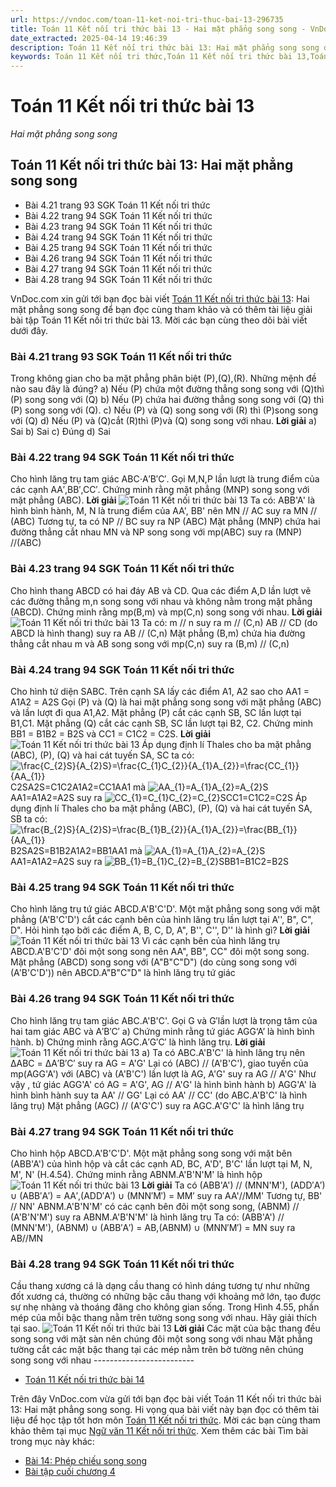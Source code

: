 ```yaml
---
url: https://vndoc.com/toan-11-ket-noi-tri-thuc-bai-13-296735
title: Toán 11 Kết nối tri thức bài 13 - Hai mặt phẳng song song - VnDoc.com
date_extracted: 2025-04-14 19:46:39
description: Toán 11 Kết nối tri thức bài 13: Hai mặt phẳng song song được VnDoc.com sưu tầm và xin gửi tới bạn đọc cùng tham khảo để có thể dễ dàng giải sgk Toán 11 Kết nối tri thức nhé.
keywords: Toán 11 Kết nối tri thức,Toán 11 Kết nối tri thức bài 13,Toán lớp 11 Kết nối tri thức,toán 11 Kết nối tri thức với cuộc sống,bài tập toán 11 Kết nối tri thức với cuộc sống,giải sgk toán 11 kết nối tri thức,giải toán 11 kết nối tri thức,toán 11 kntt,toán 11 kết nối,toán 11,Toán 11 Kết nối tri thức bài 13 Hai mặt phẳng song song,bài 13 Hai mặt phẳng song song,Hai mặt phẳng song song
---
```


# Toán 11 Kết nối tri thức bài 13
 _Hai mặt phẳng song song_
## Toán 11 Kết nối tri thức bài 13: Hai mặt phẳng song song
  * Bài 4.21 trang 93 SGK Toán 11 Kết nối tri thức
  * Bài 4.22 trang 94 SGK Toán 11 Kết nối tri thức
  * Bài 4.23 trang 94 SGK Toán 11 Kết nối tri thức
  * Bài 4.24 trang 94 SGK Toán 11 Kết nối tri thức
  * Bài 4.25 trang 94 SGK Toán 11 Kết nối tri thức
  * Bài 4.26 trang 94 SGK Toán 11 Kết nối tri thức
  * Bài 4.27 trang 94 SGK Toán 11 Kết nối tri thức
  * Bài 4.28 trang 94 SGK Toán 11 Kết nối tri thức

VnDoc.com xin gửi tới bạn đọc bài viết [Toán 11 Kết nối tri thức bài 13](<https://vndoc.com/toan-11-ket-noi-tri-thuc-bai-13-296735>): Hai mặt phẳng song song để bạn đọc cùng tham khảo và có thêm tài liệu giải bài tập Toán 11 Kết nối tri thức bài 13. Mời các bạn cùng theo dõi bài viết dưới đây.
### Bài 4.21 trang 93 SGK Toán 11 Kết nối tri thức
Trong không gian cho ba mặt phẳng phân biệt \(P\),\(Q\),\(R\). Những mệnh đề nào sau đây là đúng?
a\) Nếu \(P\) chứa một đường thẳng song song với \(Q\)thì \(P\) song song với \(Q\)
b\) Nếu \(P\) chứa hai đường thẳng song song với \(Q\) thì \(P\) song song với \(Q\).
c\) Nếu \(P\) và \(Q\) song song với \(R\) thì \(P\)song song với \(Q\)
d\) Nếu \(P\) và \(Q\)cắt \(R\)thì \(P\)và \(Q\) song song với nhau.
**Lời giải**
a\) Sai
b\) Sai
c\) Đúng
d\) Sai
### Bài 4.22 trang 94 SGK Toán 11 Kết nối tri thức
Cho hình lăng trụ tam giác ABC⋅A′B′C′. Gọi M,N,P lần lượt là trung điểm của các cạnh AA′,BB′,CC′. Chứng minh rằng mặt phẳng \(MNP\) song song với mặt phẳng \(ABC\).
**Lời giải**
![Toán 11 Kết nối tri thức bài 13](https://i.vdoc.vn/data/image/2023/05/11/toan-11-ket-noi-tri-thuc-bai-13-1.jpg)
Ta có: ABB'A' là hình bình hành, M, N là trung điểm của AA', BB' nên MN // AC suy ra MN // \(ABC\)
Tương tự, ta có NP // BC suy ra NP \(ABC\)
Mặt phẳng \(MNP\) chứa hai đường thẳng cắt nhau MN và NP song song với mp\(ABC\) suy ra \(MNP\) //\(ABC\)
### Bài 4.23 trang 94 SGK Toán 11 Kết nối tri thức
Cho hình thang ABCD có hai đáy AB và CD. Qua các điểm A,D lần lượt vẽ các đường thẳng m,n song song với nhau và không nằm trong mặt phẳng \(ABCD\). Chứng minh rằng mp\(B,m\) và mp\(C,n\) song song với nhau.
**Lời giải**
![Toán 11 Kết nối tri thức bài 13](https://i.vdoc.vn/data/image/2023/05/11/toan-11-ket-noi-tri-thuc-bai-13-2.jpg)
Ta có: m // n suy ra m // \(C,n\)
AB // CD \(do ABCD là hình thang\) suy ra AB // \(C,n\)
Mặt phẳng \(B,m\) chứa hia đường thẳng cắt nhau m và AB song song với mp\(C,n\) suy ra \(B,m\) // \(C,n\)
### Bài 4.24 trang 94 SGK Toán 11 Kết nối tri thức
Cho hình tứ diện SABC. Trên cạnh SA lấy các điểm A1, A2 sao cho AA1 = A1A2 = A2S Gọi \(P\) và \(Q\) là hai mặt phẳng song song với mặt phẳng \(ABC\) và lần lượt đi qua A1,A2. Mặt phẳng \(P\) cắt các cạnh SB, SC lần lượt tại B1,C1. Mặt phẳng \(Q\) cắt các cạnh SB, SC lần lượt tại B2, C2. Chứng minh BB1 = B1B2 = B2S và CC1 = C1C2 = C2S.
**Lời giải**
![Toán 11 Kết nối tri thức bài 13](https://i.vdoc.vn/data/image/2023/05/11/toan-11-ket-noi-tri-thuc-bai-13-3.jpg)
Áp dụng định lí Thales cho ba mặt phẳng \(ABC\), \(P\), \(Q\) và hai cát tuyến SA, SC ta có: ![\\frac{C_{2}S}{A_{2}S}=\\frac{C_{1}C_{2}}{A_{1}A_{2}}=\\frac{CC_{1}}{AA_{1}}](https://i.vdoc.vn/data/image/blank.png)C2SA2S=C1C2A1A2=CC1AA1 mà ![AA_{1}=A_{1}A_{2}=A_{2}S](https://i.vdoc.vn/data/image/blank.png)AA1=A1A2=A2S suy ra ![CC_{1}=C_{1}C_{2}=C_{2}S](https://i.vdoc.vn/data/image/blank.png)CC1=C1C2=C2S
Áp dụng định lí Thales cho ba mặt phẳng \(ABC\), \(P\), \(Q\) và hai cát tuyến SA, SB ta có: ![\\frac{B_{2}S}{A_{2}S}=\\frac{B_{1}B_{2}}{A_{1}A_{2}}=\\frac{BB_{1}}{AA_{1}}](https://i.vdoc.vn/data/image/blank.png)B2SA2S=B1B2A1A2=BB1AA1 mà ![AA_{1}=A_{1}A_{2}=A_{2}S](https://i.vdoc.vn/data/image/blank.png)AA1=A1A2=A2S suy ra ![BB_{1}=B_{1}C_{2}=B_{2}S](https://i.vdoc.vn/data/image/blank.png)BB1=B1C2=B2S
### Bài 4.25 trang 94 SGK Toán 11 Kết nối tri thức
Cho hình lăng trụ tứ giác ABCD.A'B'C'D'. Một mặt phẳng song song với mặt phẳng \(A'B'C'D'\) cắt các cạnh bên của hình lăng trụ lần lượt tại A'', B", C", D". Hỏi hình tạo bởi các điểm A, B, C, D, A", B'', C'', D'' là hình gì?
**Lời giải**
![Toán 11 Kết nối tri thức bài 13](https://i.vdoc.vn/data/image/2023/05/11/toan-11-ket-noi-tri-thuc-bai-13-4.jpg)
Vì các cạnh bên của hình lăng trụ ABCD.A'B'C'D' đôi một song song nên AA", BB", CC" đôi một song song.
Mặt phẳng \(ABCD\) song song với \(A"B"C"D"\) \(do cùng song song với \(A'B'C'D'\)\) nên ABCD.A"B"C"D" là hình lăng trụ tứ giác
### Bài 4.26 trang 94 SGK Toán 11 Kết nối tri thức
Cho hình lăng trụ tam giác ABC.A'B'C'. Gọi G và G′lần lượt là trọng tâm của hai tam giác ABC và A′B′C′
a\) Chứng minh rằng tứ giác AGG‘A’ là hình bình hành.
b\) Chứng minh rằng AGC.A′G′C′ là hình lăng trụ.
**Lời giải**
![Toán 11 Kết nối tri thức bài 13](https://i.vdoc.vn/data/image/2023/05/11/toan-11-ket-noi-tri-thuc-bai-13-5.jpg)
a\) Ta có ABC.A'B'C' là hình lăng trụ nên ΔABC = ΔA′B′C′ suy ra AG = A'G'
Lại có \(ABC\) // \(A'B'C'\), giao tuyến của mp\(AGG'A'\) với \(ABC\) và \(A'B'C'\) lần lượt là AG, A'G' suy ra AG // A'G'
Như vậy , tứ giác AGG'A' có AG = A'G', AG // A'G' là hình bình hành
b\) AGG'A' là hình bình hành suy ta AA' // GG'
Lại có AA' // CC' \(do ABC.A'B'C' là hình lăng trụ\)
Mặt phẳng \(AGC\) // \(A'G'C'\) suy ra AGC.A'G'C' là hình lăng trụ
### Bài 4.27 trang 94 SGK Toán 11 Kết nối tri thức
Cho hình hộp ABCD.A'B'C'D'. Một mặt phẳng song song với mặt bên \(ABB'A'\) của hình hộp và cắt các cạnh AD, BC, A'D', B'C' lần lượt tại M, N, M', N' \(H.4.54\). Chứng minh rằng ABNM.A'B'N'M' là hình hộp
![Toán 11 Kết nối tri thức bài 13](https://i.vdoc.vn/data/image/2023/05/11/toan-11-ket-noi-tri-thuc-bai-13-6.jpg)
**Lời giải**
Ta có \(ABB'A'\) // \(MNN'M'\), \(ADD′A′\) ∪ \(ABB′A′\) = AA′,\(ADD′A′\) ∪ \(MNN′M′\) = MM′ suy ra AA'//MM'
Tương tự, BB' // NN'
ABNM.A'B'N'M' có các cạnh bên đôi một song song, \(ABNM\) // \(A'B'N'M'\) suy ra ABNM.A'B'N'M' là hình lăng trụ
Ta có: \(ABB'A'\) // \(MNN'M'\), \(ABNM\) ∪ \(ABB′A′\) = AB,\(ABNM\) ∪ \(MNN′M′\) = MN suy ra AB//MN
### Bài 4.28 trang 94 SGK Toán 11 Kết nối tri thức
Cầu thang xương cá là dạng cầu thang có hình dáng tương tự như những đốt xương cá, thường có những bậc cầu thang với khoảng mở lớn, tạo được sự nhẹ nhàng và thoáng đãng cho không gian sống. Trong Hình 4.55, phần mép của mỗi bậc thang nằm trên tường song song với nhau. Hãy giải thích tại sao.
![Toán 11 Kết nối tri thức bài 13](https://i.vdoc.vn/data/image/2023/05/11/toan-11-ket-noi-tri-thuc-bai-13-7.jpg)
**Lời giải**
Các mặt của bậc thang đều song song với mặt sàn nên chúng đôi một song song với nhau
Mặt phẳng tường cắt các mặt bậc thang tại các mép nằm trên bờ tường nên chúng song song với nhau
\-------------------------
  * [Toán 11 Kết nối tri thức bài 14](<https://vndoc.com/toan-11-ket-noi-tri-thuc-bai-14-296736>)

Trên đây VnDoc.com vừa gửi tới bạn đọc bài viết Toán 11 Kết nối tri thức bài 13: Hai mặt phẳng song song. Hi vọng qua bài viết này bạn đọc có thêm tài liệu để học tập tốt hơn môn [Toán 11 Kết nối tri thức](<https://vndoc.com/toan-11-ket-noi-tri-thuc>). Mời các bạn cùng tham khảo thêm tại mục [Ngữ văn 11 Kết nối tri thức](<https://vndoc.com/ngu-van-11-ket-noi-tri-thuc>).
Xem thêm các bài Tìm bài trong mục này khác:
  * [Bài 14: Phép chiếu song song](</toan-11-ket-noi-tri-thuc-bai-14-296736>)
  * [Bài tập cuối chương 4](</toan-11-ket-noi-tri-thuc-bai-tap-cuoi-chuong-4-296745>)

